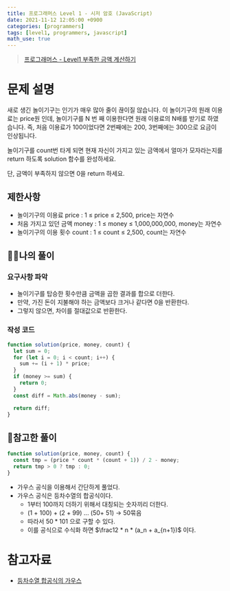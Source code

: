 ```yaml
---
title: 프로그래머스 Level 1 - 시저 암호 (JavaScript)
date: 2021-11-12 12:05:00 +0900
categories: [programmers]
tags: [level1, programmers, javascript]
math_use: true
---
```


> [프로그래머스 - Level1 부족한 금액 계산하기](https://programmers.co.kr/learn/courses/30/lessons/82612)

# 문제 설명

새로 생긴 놀이기구는 인기가 매우 많아 줄이 끊이질 않습니다. 이 놀이기구의 원래 이용료는 price원 인데, 놀이기구를 N 번 째 이용한다면 원래 이용료의 N배를 받기로 하였습니다. 즉, 처음 이용료가 100이었다면 2번째에는 200, 3번째에는 300으로 요금이 인상됩니다.

놀이기구를 count번 타게 되면 현재 자신이 가지고 있는 금액에서 얼마가 모자라는지를 return 하도록 solution 함수를 완성하세요.

단, 금액이 부족하지 않으면 0을 return 하세요.

## 제한사항

- 놀이기구의 이용료 price : 1 ≤ price ≤ 2,500, price는 자연수
- 처음 가지고 있던 금액 money : 1 ≤ money ≤ 1,000,000,000, money는 자연수
- 놀이기구의 이용 횟수 count : 1 ≤ count ≤ 2,500, count는 자연수

## 🙋‍♂️나의 풀이

### 요구사항 파악

- 놀이기구를 탑승한 횟수만큼 금액을 곱한 결과를 합으로 더한다.
- 만약, 가진 돈이 지불해야 하는 금액보다 크거나 같다면 0을 반환한다.
- 그렇지 않으면, 차이를 절대값으로 반환한다.

### 작성 코드

```javascript
function solution(price, money, count) {
  let sum = 0;
  for (let i = 0; i < count; i++) {
    sum += (i + 1) * price;
  }
  if (money >= sum) {
    return 0;
  }
  const diff = Math.abs(money - sum);

  return diff;
}
```

## 👀참고한 풀이

```javascript
function solution(price, money, count) {
  const tmp = (price * count * (count + 1)) / 2 - money;
  return tmp > 0 ? tmp : 0;
}
```

- 가우스 공식을 이용해서 간단하게 풀었다.
- 가우스 공식은 등차수열의 합공식이다.
  - 1부터 100까지 더하기 위해서 대칭되는 숫자끼리 더한다.
  - (1 + 100) + (2 + 99) ... (50+ 51) → 50묶음
  - 따라서 $50 * 101$ 으로 구할 수 있다.
  - 이를 공식으로 수식화 하면 $\frac12 * n * (a_n + a_{n+1})$ 이다.

# 참고자료

- [등차수열 합공식의 가우스](https://tyrannohaha.com/entry/%EC%88%98%ED%95%99%EC%9E%90-%EC%9D%B4%EC%95%BC%EA%B8%B02-%EB%93%B1%EC%B0%A8%EC%88%98%EC%97%B4-%ED%95%A9%EA%B3%B5%EC%8B%9D%EC%9D%98-%EA%B0%80%EC%9A%B0%EC%8A%A4)
